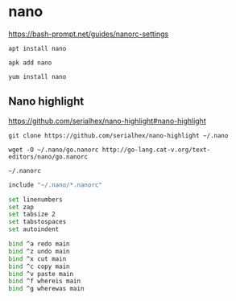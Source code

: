 # nano

https://bash-prompt.net/guides/nanorc-settings

```shell
apt install nano
```

```shell
apk add nano
```

```shell
yum install nano
```

## Nano highlight

https://github.com/serialhex/nano-highlight#nano-highlight

```shell
git clone https://github.com/serialhex/nano-highlight ~/.nano
```

```shell
wget -O ~/.nano/go.nanorc http://go-lang.cat-v.org/text-editors/nano/go.nanorc
```

`~/.nanorc`
```bash
include "~/.nano/*.nanorc"

set linenumbers
set zap
set tabsize 2
set tabstospaces
set autoindent

bind ^a redo main
bind ^z undo main
bind ^x cut main
bind ^c copy main
bind ^v paste main
bind ^f whereis main
bind ^g wherewas main
```
